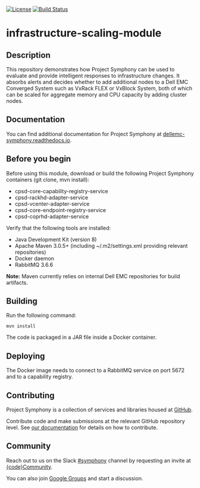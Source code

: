 [![License](https://img.shields.io/badge/License-EPL%201.0-red.svg)](https://opensource.org/licenses/EPL-1.0)
[![Build Status](https://travis-ci.org/dellemc-symphony/infrastructure-scaling-module.svg?branch=master)](https://travis-ci.org/dellemc-symphony/infrastructure-scaling-module)
# infrastructure-scaling-module
## Description
This repository demonstrates how Project Symphony can be used to evaluate and provide intelligent responses to infrastructure changes. It absorbs alerts and decides whether to add additional nodes to a Dell EMC Converged System such as VxRack FLEX or VxBlock System, both of which can be scaled for aggregate memory and CPU capacity by adding cluster nodes. 

## Documentation
You can find additional documentation for Project Symphony at [dellemc-symphony.readthedocs.io][documentation].

## Before you begin
Before using this module, download or build the following Project Symphony containers (git clone, mvn install):  
* cpsd-core-capability-registry-service
* cpsd-rackhd-adapter-service
* cpsd-vcenter-adapter-service
* cpsd-core-endpoint-registry-service
* cpsd-coprhd-adapter-service  

Verify that the following tools are installed:

* Java Development Kit (version 8)
* Apache Maven 3.0.5+ (including ~/.m2/settings.xml providing relevant repositories)
* Docker daemon
* RabbitMQ  3.6.6

**Note:** Maven currently relies on internal Dell EMC repositories for build artifacts.
## Building
Run the following command:  
  
```  
mvn install
```  

The code is packaged in a JAR file inside a Docker container. 
## Deploying
The Docker image needs to connect to a RabbitMQ service on port 5672 and to a capability registry.

## Contributing
Project Symphony is a collection of services and libraries housed at [GitHub][github].

Contribute code and make submissions at the relevant GitHub repository level. See [our documentation][contributing] for details on how to contribute.

## Community
Reach out to us on the Slack [#symphony][slack] channel by requesting an invite at [{code}Community][codecommunity].

You can also join [Google Groups][googlegroups] and start a discussion.

[documentation]: https://dellemc-symphony.readthedocs.io/en/latest/
[slack]: https://codecommunity.slack.com/messages/symphony
[googlegroups]: https://groups.google.com/forum/#!forum/dellemc-symphony
[codecommunity]: http://community.codedellemc.com/
[contributing]: http://dellemc-symphony.readthedocs.io/en/latest/contributingtosymphony.html
[github]: https://github.com/dellemc-symphony
